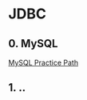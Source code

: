 # JDBC


## 0. MySQL

[MySQL Practice Path](https://github.com/ForrestLyu/MySQL-Practice-Path)

## 1. ..